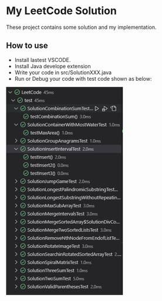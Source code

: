 # My LeetCode Solution

These project contains some solution and my implementation.

## How to use
- Install lastest VSCODE.
- Install Java develope extension
- Write your code in src/SolutionXXX.java
- Run or Debug your code with test code shown as below:

![test preview](/img/runtest.jpg)
